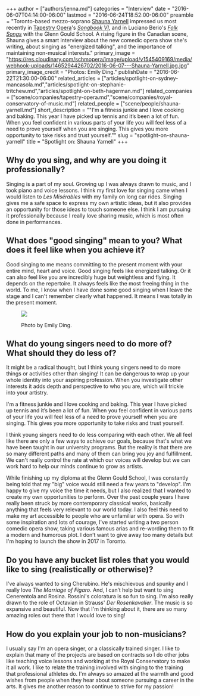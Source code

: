+++
author = ["authors/jenna.md"]
categories = "Interview"
date = "2016-06-07T04:14:00-06:00"
lastmod = "2016-06-24T18:52:00-06:00"
preamble = "Toronto-based mezzo-soprano [Shauna Yarnell](/scene/people/shauna-yarnell/) impressed us most recently in [Tapestry Opera](/scene/companies/tapestry-opera/)'s [*Songbook VI*](/he-saidshe-said-songbook-vi/), and in Luciano Berio's [*Folk Songs*](/in-review-puss-in-boots-berios-folk-songs/) with the Glenn Gould School. A rising figure in the Canadian scene, Shauna gives a smart interview about the new comedic opera show she's writing, about singing as \"energized talking\", and the importance of maintaining non-musical interests."
primary_image = "https://res.cloudinary.com/schmopera/image/upload/v1545409169/media/webhook-uploads/1465294426702/2016-06-07---Shauna-Yarnell.jpg.jpg"
primary_image_credit = "Photos: Emily Ding."
publishDate = "2016-06-22T21:30:00-06:00"
related_articles = ["articles/spotlight-on-sydney-mancasola.md","articles/spotlight-on-stephanie-tritchew.md","articles/spotlight-on-beth-hagerman.md"]
related_companies = ["scene/companies/tapestry-opera.md","scene/companies/royal-conservatory-of-music.md"]
related_people = ["scene/people/shauna-yarnell.md"]
short_description = "&quot;I&#039;m a fitness junkie and I love cooking and baking. This year I have picked up tennis and it’s been a lot of fun. When you feel confident in various parts of your life you will feel less of a need to prove yourself when you are singing. This gives you more opportunity to take risks and trust yourself.&quot;"
slug = "spotlight-on-shauna-yarnell"
title = "Spotlight on: Shauna Yarnell"
+++

## Why do you sing, and why are you doing it professionally?

Singing is a part of my soul. Growing up I was always drawn to music, and I took piano and voice lessons.  I think my first love for singing came when I would listen to *Les Misérables* with my family on long car rides.  Singing gives me a safe space to express my own artistic ideas, but it also provides an opportunity for those ideas to touch someone else.  I think I am pursuing it professionally because I really love sharing music, which is most often done in performances.  

## What does "good singing" mean to you? What does it feel like when you achieve it?

Good singing to me means committing to the present moment with your entire mind, heart and voice. Good singing feels like energized talking. Or it can also feel like you are incredibly huge but weightless and flying.  It depends on the repertoire.  It always feels like the most freeing thing in the world.  To me, I know when I have done some good singing when I leave the stage and I can't remember clearly what happened. It means I was totally in the present moment. 

<figure data-type="image">

![](https://res.cloudinary.com/schmopera/image/upload/v1545409169/media/webhook-uploads/1465294450757/2016-06-07---Yarnell.jpg.jpg)<figcaption>Photo by Emily Ding.</figcaption>
</figure>

## What do young singers need to do more of? What should they do less of?

It might be a radical thought, but I think young singers need to do more things or activities other than singing!  It can be dangerous to wrap up your whole identity into your aspiring profession.  When you investigate other interests it adds depth and perspective to who you are, which will trickle into your artistry.  

I'm a fitness junkie and I love cooking and baking.  This year I have picked up tennis and it’s been a lot of fun.  When you feel confident in various parts of your life you will feel less of a need to prove yourself when you are singing. This gives you more opportunity to take risks and trust yourself.  

I think young singers need to do less comparing with each other.  We all feel like there are only a few ways to achieve our goals, because that's what we have been taught in our university programs.  But the reality is that there are so many different paths and many of them can bring you joy and fulfillment.  We can't really control the rate at which our voices will develop but we can work hard to help our minds continue to grow as artists.  

While finishing up my diploma at the Glenn Gould School, I was constantly being told that my "big" voice would still need a few years to "develop".  I'm happy to give my voice the time it needs, but I also realized that I wanted to create my own opportunities to perform.  Over the past couple years I have really been struck by more contemporary classical works, basically anything that feels very relevant to our world today.  I also feel this need to make my art accessible to people who are unfamiliar with opera.  So with some inspiration and lots of courage, I've started writing a two person comedic opera show, taking various famous arias and re-wording them to fit a modern and humorous plot.  I don’t want to give away too many details but I'm hoping to launch the show in 2017 in Toronto.  

## Do you have any bucket list roles that you would like to sing (realistically or otherwise)?

I've always wanted to sing Cherubino.  He's mischievous and spunky and I really love *The Marriage of Figaro*.  And, I can’t help but want to sing Cenerentola and Rosina. Rossini's coloratura is so fun to sing.  I'm also really drawn to the role of Octavian in Strauss' *Der Rosenkavalier*.  The music is so expansive and beautiful. Now that I'm thinking about it, there are so many amazing roles out there that I would love to sing! 

## How do you explain your job to non-musicians?

I usually say I'm an opera singer, or a classically trained singer.  I like to explain that many of the projects are based on contracts so I do other jobs like teaching voice lessons and working at the Royal Conservatory to make it all work.  I like to relate the training involved with singing to the training that professional athletes do.  I'm always so amazed at the warmth and good wishes from people when they hear about someone pursuing a career in the arts.  It gives me another reason to continue to strive for my passion! 
